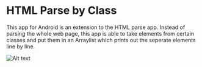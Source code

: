 # HTML Parse by Class
This app for Android is an extension to the HTML parse app. Instead of parsing the whole web page, this app is able to take elements from certain classes and put them in an Arraylist which prints out the seperate elements line by line. 

![Alt text](/HTML-Parse-by-class/app/PartialParseApp.png?raw=true "Screen")
